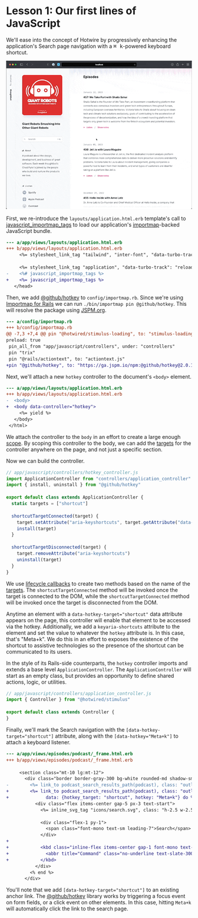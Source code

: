 # Lesson 1: Our first lines of JavaScript

We'll ease into the concept of Hotwire by progressively enhancing the
application's Search page navigation with a <kbd><kbd>⌘</kbd>
<kbd>k</kbd></kbd>-powered keyboard shortcut.

![Demo of keyboard powered shortcut](./assets/lesson-1/demo.gif)

First, we re-introduce the `layouts/application.html.erb` template's
call to [javascript_importmap_tags][] to load our application's
[importmap]-backed JavaScript bundle.

```diff
--- a/app/views/layouts/application.html.erb
+++ b/app/views/layouts/application.html.erb
     <%= stylesheet_link_tag "tailwind", "inter-font", "data-turbo-track": "reload" %>

     <%= stylesheet_link_tag "application", "data-turbo-track": "reload" %>
-    <%# javascript_importmap_tags %>
+    <%= javascript_importmap_tags %>
   </head>
```

Then, we add [@github/hotkey][] to `config/importmap.rb`. Since we're using
[Importmap for Rails][] we can run `./bin/importmap pin @github/hotkey`. This
will resolve the package using [JSPM.org][].

```diff
--- a/config/importmap.rb
+++ b/config/importmap.rb
@@ -7,3 +7,4 @@ pin "@hotwired/stimulus-loading", to: "stimulus-loading.js",
preload: true
 pin_all_from "app/javascript/controllers", under: "controllers"
 pin "trix"
 pin "@rails/actiontext", to: "actiontext.js"
+pin "@github/hotkey", to: "https://ga.jspm.io/npm:@github/hotkey@2.0.1/dist/index.js"
```

Next, we'll attach a new `hotkey` controller to the document's `<body>` element.

```diff
--- a/app/views/layouts/application.html.erb
+++ b/app/views/layouts/application.html.erb
-  <body>
+  <body data-controller="hotkey">
     <%= yield %>
   </body>
 </html>
```

We attach the controller to the `body` in an effort to create a large enough
[scope][]. By scoping this controller to the body, we can add the [targets][]
for the controller anywhere on the page, and not just a specific section.

Now we can build the controller.

```js
// app/javascript/controllers/hotkey_controller.js
import ApplicationController from "controllers/application_controller"
import { install, uninstall } from "@github/hotkey"

export default class extends ApplicationController {
  static targets = ["shortcut"]

  shortcutTargetConnected(target) {
    target.setAttribute("aria-keyshortcuts", target.getAttribute("data-hotkey"))
    install(target)
  }

  shortcutTargetDisconnected(target) {
    target.removeAttribute("aria-keyshortcuts")
    uninstall(target)
  }
}
```

We use [lifecycle callbacks][] to create two methods based on the name of the
[targets][]. The `shortcutTargetConnected` method will be invoked once the
target is connected to the DOM, while the `shortcutTargetConnected` method will
be invoked once the target is disconnected from the DOM.

Anytime an element with a `data-hotkey-target="shortcut"` data attribute appears
on the page, this controller will enable that element to be accessed via the
hotkey. Additionally, we add a `keyaria-shortcuts` attribute to the element and
set the value to whatever the `hotkey` attribute is. In this case, that's
"Meta+k". We do this in an effort to exposes the existence of the shortcut to
assistive technologies so the presence of the shortcut can be communicated to
its users.

In the style of its Rails-side counterparts, the `hotkey` controller imports and
extends a base level `ApplicationController`. The `ApplicationController` will
start as an empty class, but provides an opportunity to define shared actions,
logic, or utilities.

```js
// app/javascript/controllers/application_controller.js
import { Controller } from "@hotwired/stimulus"

export default class extends Controller {
}
```

Finally, we'll mark the Search navigation with the
`[data-hotkey-target="shortcut"]` attribute, along with the
`[data-hotkey="Meta+k"]` to attach a keyboard listener.

```diff
--- a/app/views/episodes/podcast/_frame.html.erb
+++ b/app/views/episodes/podcast/_frame.html.erb

     <section class="mt-10 lg:mt-12">
       <div class="border border-gray-300 bg-white rounded-md shadow-sm text-slate-500 focus-within:ring">
-        <%= link_to podcast_search_results_path(podcast), class: "outline-none" do %>
+        <%= link_to podcast_search_results_path(podcast), class: "outline-none",
+              data: {hotkey_target: "shortcut", hotkey: "Meta+k"} do %>
           <div class="flex items-center gap-5 px-3 text-start">
             <%= inline_svg_tag "icons/search.svg", class: "h-2.5 w-2.5" %>

             <div class="flex-1 py-1">
               <span class="font-mono text-sm leading-7">Search</span>
             </div>
+
+            <kbd class="inline-flex items-center gap-1 font-mono text-sm leading-7">
+              <abbr title="Command" class="no-underline text-slate-300">⌘</abbr> K
+            </kbd>
           </div>
         <% end %>
       </div>
```

You'll note that we add `[data-hotkey-target="shortcut"]` to an existing
anchor link. The [@github/hotkey][] library works by triggering a focus event on
form fields, or a click event on other elements. In this case, hitting `Meta+k`
will automatically click the link to the search page.

[javascript_importmap_tags]: https://github.com/rails/importmap-rails#preloading-pinned-modules
[importmap]: https://github.com/WICG/import-maps
[@github/hotkey]: https://github.com/github/hotkey
[Importmap for Rails]: https://github.com/rails/importmap-rails
[JSPM.org]: https://jspm.org
[scope]: https://stimulus.hotwired.dev/reference/controllers#scopes
[lifecycle callbacks]: https://stimulus.hotwired.dev/reference/lifecycle-callbacks#methods
[targets]: https://stimulus.hotwired.dev/reference/targets
